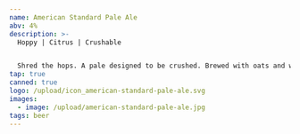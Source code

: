 ```yaml
---
name: American Standard Pale Ale
abv: 4%
description: >-
  Hoppy | Citrus | Crushable


  Shred the hops. A pale designed to be crushed. Brewed with oats and wheat for a smooth mouth feel and dry hopped with Citra and El Dorado.
tap: true
canned: true
logo: /upload/icon_american-standard-pale-ale.svg
images:
  - image: /upload/american-standard-pale-ale.jpg
tags: beer
---
```

